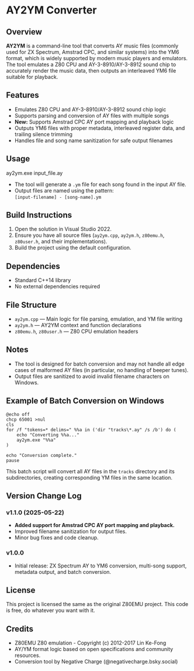 ﻿# AY2YM Converter

## Overview

**AY2YM** is a command-line tool that converts AY music files (commonly used for ZX Spectrum, Amstrad CPC, and similar systems) into the YM6 format, which is widely supported by modern music players and emulators. The tool emulates a Z80 CPU and AY-3-8910/AY-3-8912 sound chip to accurately render the music data, then outputs an interleaved YM6 file suitable for playback.

## Features

- Emulates Z80 CPU and AY-3-8910/AY-3-8912 sound chip logic
- Supports parsing and conversion of AY files with multiple songs
- **New:** Supports Amstrad CPC AY port mapping and playback logic
- Outputs YM6 files with proper metadata, interleaved register data, and trailing silence trimming
- Handles file and song name sanitization for safe output filenames

## Usage

ay2ym.exe input_file.ay

- The tool will generate a `.ym` file for each song found in the input AY file.
- Output files are named using the pattern:  
  `[input-filename] - [song-name].ym`

## Build Instructions

1. Open the solution in Visual Studio 2022.
2. Ensure you have all source files (`ay2ym.cpp`, `ay2ym.h`, `z80emu.h`, `z80user.h`, and their implementations).
3. Build the project using the default configuration.

## Dependencies

- Standard C++14 library
- No external dependencies required

## File Structure

- `ay2ym.cpp` — Main logic for file parsing, emulation, and YM file writing
- `ay2ym.h` — AY2YM context and function declarations
- `z80emu.h`, `z80user.h` — Z80 CPU emulation headers

## Notes

- The tool is designed for batch conversion and may not handle all edge cases of malformed AY files (in particular, no handling of beeper tunes).
- Output files are sanitized to avoid invalid filename characters on Windows.

## Example of Batch Conversion on Windows

```batch
@echo off
chcp 65001 >nul
cls
for /f "tokens=* delims=" %%a in ('dir "tracks\*.ay" /s /b') do (
	echo "Converting %%a..."
	ay2ym.exe "%%a"
)

echo "Conversion complete."
pause
```

This batch script will convert all AY files in the `tracks` directory and its subdirectories, creating corresponding YM files in the same location.

## Version Change Log

### v1.1.0 (2025-05-22)
- **Added support for Amstrad CPC AY port mapping and playback.**
- Improved filename sanitization for output files.
- Minor bug fixes and code cleanup.

### v1.0.0
- Initial release: ZX Spectrum AY to YM6 conversion, multi-song support, metadata output, and batch conversion.

## License

This project is licensed the same as the original Z80EMU project. This code is free, do whatever you want with it.

## Credits

- Z80EMU Z80 emulation - Copyright (c) 2012-2017 Lin Ke-Fong
- AY/YM format logic based on open specifications and community resources.
- Conversion tool by Negative Charge (@negativecharge.bsky.social)